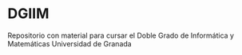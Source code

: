 # DGIIM
Repositorio con material para cursar el Doble Grado de Informática y Matemáticas Universidad de Granada
